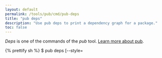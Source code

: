 ```yaml
---
layout: default
permalink: /tools/pub/cmd/pub-deps
title: "pub deps"
description: "Use pub deps to print a dependency graph for a package."
toc: false
---
```


_Deps_ is one of the commands of the _pub_ tool.
[Learn more about pub](/tools/pub/).

{% prettify sh %}
$ pub deps [--style=<style>]
{% endprettify %}

This command prints the dependency graph for a package.
The graph includes both the
[immediate dependencies]({{site.dartlang}}/tools/pub/glossary#immediate-dependency)
that the package uses (as specified in the pubspec), as well as the
[transitive dependencies]({{site.dartlang}}/tools/pub/glossary#transitive-dependency)
pulled in by the immediate dependencies.

The dependency information is printed as a tree, a list, or a compact
list.

For example, the pubspec for the markdown_converter example specifies
the following dependencies:

{% prettify none %}
dependencies:
  barback: ^0.15.2
  markdown: ^0.7.2
{% endprettify %}

Here's an example of the `pub deps` output for markdown_converter:

{% prettify none %}
$ pub deps
markdown_converter 0.0.0
|-- barback 0.15.2+6
|   |-- collection 1.1.2
|   |-- path 1.3.6
|   |-- pool 1.1.0
|   |   '-- stack_trace...
|   |-- source_span 1.2.0
|   |   '-- path...
|   '-- stack_trace 1.4.2
|       '-- path...
'-- markdown 0.7.2
{% endprettify %}

## Options

For options that apply to all pub commands, see
[Global options](/tools/pub/cmd/#global-options).

`--style=<style>` or `-s <style>`
: Optional. How the output should be displayed. The options are:
`compact`, `tree`, or `list`. The default is tree.

<aside class="alert alert-info" markdown="1">
*Problems?*
See [Troubleshooting Pub](/tools/pub/troubleshoot).
</aside>

